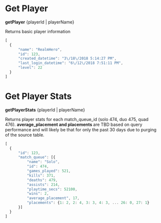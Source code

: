 # Get Player 
**getPlayer** {playerId | playerName}

Returns basic player information

```js
[
  {
      "name": "RealmHero",
      "id": 123,
      "created_datetime": "3\/18\/2018 5:14:27 PM",
      "last_login_datetime": "6\/12\/2018 7:51:11 PM",      
      "level": 22
  }
]
```

# Get Player Stats
**getPlayerStats** {playerId | playerName}

Returns player stats for each match_queue_id (solo 474, duo 475, quad 476).
<b>average_placement and placements </b> are TBD based on query performance and will likely be that for only the past 30 days due to purging of the source table.

```js
[
  {      
      "id": 123,
      "match_queue": [{
          "name": "Solo",
          "id": 474,
          "games_played": 521,
          "kills": 371,
          "deaths": 479,
          "assists": 214,
          "playtime_secs": 52100,
          "wins": 2,
          "average_placement", 17,
          "placements": {1: 2, 2: 4, 3: 3, 4: 3, ... 26: 0, 27: 1}
      }]     
  }
]
```
